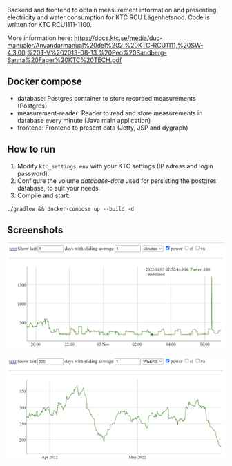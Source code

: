 Backend and frontend to obtain measurement information and presenting electricity and water consumption for KTC RCU Lägenhetsnod.
Code is written for KTC RCU1111-1100.

More information here:
https://docs.ktc.se/media/duc-manualer/Anvandarmanual%20del%202,%20KTC-RCU1111,%20SW-4.3.00,%20T-V%202013-08-13.%20Peo%20Sandberg-Sanna%20Fager%20KTC%20TECH.pdf

## Docker compose
- database: Postgres container to store recorded measurements (Postgres)
- measurement-reader: Reader to read and store measurements in database every minute (Java main application)
- frontend: Frontend to present data (Jetty, JSP and dygraph)

## How to run
1. Modify ```ktc_settings.env``` with your KTC settings (IP adress and login password).
2. Configure the volume  _database-data_ used for persisting the postgres database, to suit your needs.
3. Compile and start:
```
./gradlew && docker-compose up --build -d
```

## Screenshots


![Screenshot 1](screenshot.png "Consumption 1 night")

![Screenshot 2](screenshot2.png "Consumption 2 months")


